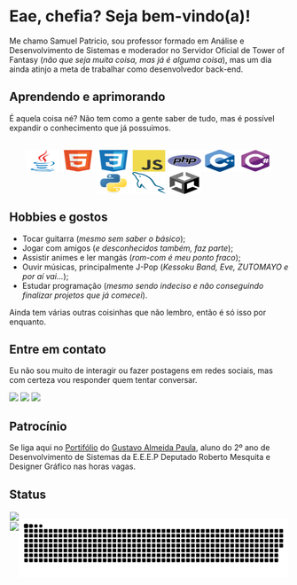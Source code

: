 # Eae, chefia? Seja bem-vindo(a)!
Me chamo Samuel Patricio, sou professor formado em Análise e Desenvolvimento de Sistemas e moderador no Servidor Oficial de Tower of Fantasy (*não que seja muita coisa, mas já é alguma coisa*), mas um dia ainda atinjo a meta de trabalhar como desenvolvedor back-end.

## Aprendendo e aprimorando
É aquela coisa né? Não tem como a gente saber de tudo, mas é possível expandir o conhecimento que já possuimos.
<div align="center" style="display: inline_block"><br>
  <img align="center" alt="Lala-Java" height="40" width="60" src="https://raw.githubusercontent.com/devicons/devicon/master/icons/java/java-original.svg">
  <img align="center" alt="Lala-HTML" height="40" width="60" src="https://raw.githubusercontent.com/devicons/devicon/master/icons/html5/html5-original.svg">
  <img align="center" alt="Lala-CSS" height="40" width="60" src="https://raw.githubusercontent.com/devicons/devicon/master/icons/css3/css3-original.svg">
  <img align="center" alt="Lala-Js" height="40" width="60" src="https://raw.githubusercontent.com/devicons/devicon/master/icons/javascript/javascript-original.svg">
  <img align="center" alt="Lala-PHP" height="40" width="60" src="https://raw.githubusercontent.com/devicons/devicon/master/icons/php/php-original.svg">
  <img align="center" alt="Lala-CPP" height="40" width="60" src="https://raw.githubusercontent.com/devicons/devicon/master/icons/cplusplus/cplusplus-original.svg">
  <img align="center" alt="Lala-CSh" height="40" width="60" src="https://raw.githubusercontent.com/devicons/devicon/master/icons/csharp/csharp-original.svg">
  <img align="center" alt="Lala-Py" height="40" width="60" src="https://raw.githubusercontent.com/devicons/devicon/master/icons/python/python-original.svg">
  <img align="center" alt="Lala-MySQL" height="40" width="60" src="https://raw.githubusercontent.com/devicons/devicon/master/icons/mysql/mysql-original.svg">
  <img align="center" alt="Lala-Unity" height="40" width="60" src="https://raw.githubusercontent.com/devicons/devicon/master/icons/unity/unity-original.svg">
</div>

## Hobbies e gostos
- Tocar guitarra (*mesmo sem saber o básico*);
- Jogar com amigos (*e desconhecidos também, faz parte*);
- Assistir animes e ler mangás (*rom-com é meu ponto fraco*);
- Ouvir músicas, principalmente J-Pop (*Kessoku Band, Eve, ZUTOMAYO e por aí vai...*);
- Estudar programação (*mesmo sendo indeciso e não conseguindo finalizar projetos que já comecei*).

Ainda tem várias outras coisinhas que não lembro, então é só isso por enquanto.

## Entre em contato
<!--O que tá comentado por aqui vai ser ativado no futuro. Por enquanto não incluirei o Discord porque meu perfil por lá é literalmente uma piada.-->
Eu não sou muito de interagir ou fazer postagens em redes sociais, mas com certeza vou responder quem tentar conversar.
<!--Seja pra conversar, tirar dúvidas, reclamar ou até mesmo chamar pra uma jogatina, é só chamar.-->
<div style="display:inline_block">
  <a href="https://www.instagram.com/sassan_dust/" target="_blank"><img src="https://img.shields.io/badge/-Instagram-%23E4405F?style=for-the-badge&logo=instagram&logoColor=white" target=" _blank"></a>
  <a href="mailto:samuelpatriciosantos311@gmail.com"><img src="https://img.shields.io/badge/-Gmail-%23333?style=for-the-badge&logo=gmail&logoColor=white" target="_blank"></a>
  <a href="https://www.linkedin.com/in/samuel-patricio-santos-754a47200/" target="_blank"><img src="https://img.shields.io/badge/-LinkedIn-%230077B5?style=for-the-badge&logo=linkedin&logoColor=white" target="_blank"></a>
  <!--<a href="https://discord.com/users/563871206269255680/" target="_blank"><img src="https://dcbadge.vercel.app/api/shield/563871206269255680?style=for-the-badge&theme=discord-inverted" target=" _blank"></a>-->
</div>
<!-- <img src="https://discordapp.com/api/guilds/932906923236401182/widget.png?style=banner2" alt="Discord Banner 1"/> -->

## Patrocínio 
Se liga aqui no <a href='https://gustavoalmeida.my.canva.site/ga' target='_blank'>Portifólio</a> do <a href='https://github.com/gustavoalmeidapaula' target='_blank'>Gustavo Almeida Paula</a>, aluno do 2º ano de Desenvolvimento de Sistemas da E.E.E.P Deputado Roberto Mesquita e Designer Gráfico nas horas vagas.

## Status
<div align="center" style="display:flex; justify-content: space-evenly;">
  <a href="https://github.com/SaruelDustiness/">
    <img height="200em" align="center" src="https://github-readme-stats.vercel.app/api?username=SaruelDustiness&show_icons=true&theme=algolia&include_all_commits=true&count_private=true&locale=pt-br&border_radius=10&rank_icon=github"/>
    <img height="200em" align="center" src="https://github-readme-stats.vercel.app/api/top-langs/?username=SaruelDustiness&layout=compact&langs_count=7&theme=algolia&locale=pt-br&border_radius=10&"/>
  </a>

![Snake animation](https://github.com/SaruelDustiness/SaruelDustiness/blob/output/python_so_que_azul_e_maluco.svg)
<!--na vdd é amarelo :c-->
</div>
